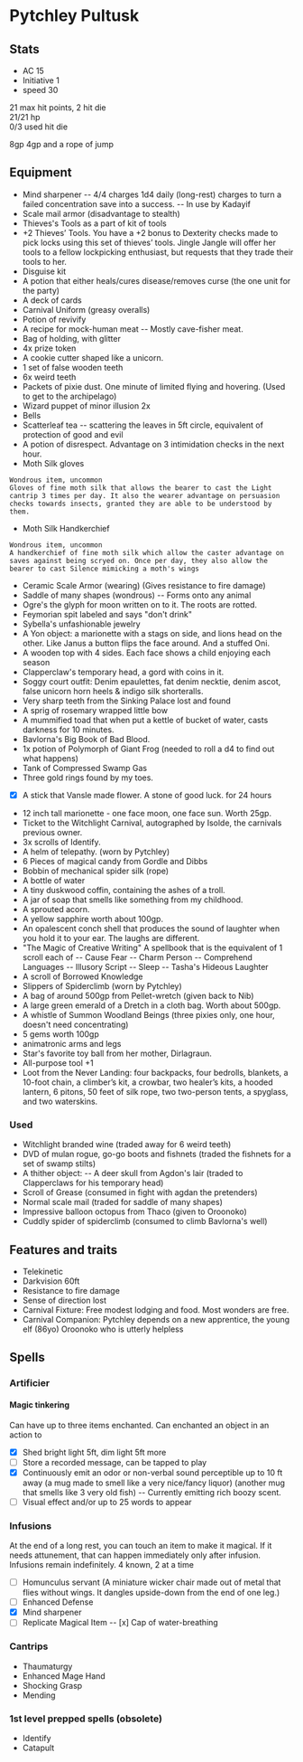 # Pytchley Pultusk

## Stats
- AC 15
- Initiative 1
- speed 30

21 max hit points, 2 hit die  
21/21 hp   
0/3 used hit die  

8gp
4gp and a rope of jump

## Equipment
- Mind sharpener
-- 4/4 charges 1d4 daily (long-rest) charges to turn a failed concentration save into a success.
-- In use by Kadayif
- Scale mail armor (disadvantage to stealth)
- Thieves's Tools as a part of kit of tools
- +2 Thieves’ Tools. You have a +2 bonus to Dexterity checks made to pick locks using this set of thieves’ tools. Jingle Jangle will offer her tools to a fellow lockpicking enthusiast, but requests that they trade their tools to her.
- Disguise kit
- A potion that either heals/cures disease/removes curse  (the one unit for the party)
- A deck of cards
- Carnival Uniform (greasy overalls)
- Potion of revivify
- A recipe for mock-human meat
-- Mostly cave-fisher meat.
- Bag of holding, with glitter
- 4x prize token
- A cookie cutter shaped like a unicorn.
- 1 set of false wooden teeth
- 6x weird teeth
- Packets of pixie dust. One minute of limited flying and hovering. (Used to get to the archipelago)
- Wizard puppet of minor illusion 2x
- Bells
- Scatterleaf tea
-- scattering the leaves in 5ft circle, equivalent of protection of good and evil
- A potion of disrespect. Advantage on 3 intimidation checks in the next hour.
- Moth Silk gloves
```
Wondrous item, uncommon
Gloves of fine moth silk that allows the bearer to cast the Light cantrip 3 times per day. It also the wearer advantage on persuasion checks towards insects, granted they are able to be understood by them.
```
- Moth Silk Handkerchief
```
Wondrous item, uncommon
A handkerchief of fine moth silk which allow the caster advantage on saves against being scryed on. Once per day, they also allow the bearer to cast Silence mimicking a moth's wings
```
- Ceramic Scale Armor (wearing) (Gives resistance to fire damage)
- Saddle of many shapes (wondrous)
-- Forms onto any animal
- Ogre's the glyph for moon written on to it. The roots are rotted.
- Feymorian spit labeled and says "don't drink"
- Sybella's unfashionable jewelry
- A Yon object: a marionette with a stags on side, and lions head on the other. Like Janus a button flips the face around. And a stuffed Oni.
- A wooden top with 4 sides. Each face shows a child enjoying each season
- Clapperclaw's temporary head, a gord with coins in it.
- Soggy court outfit: Denim epaulettes, fat denim necktie, denim ascot, false unicorn horn heels & indigo silk shorteralls.
- Very sharp teeth from the Sinking Palace lost and found
- A sprig of rosemary wrapped little bow
- A mummified toad that when put a kettle of bucket of water, casts darkness for 10 minutes.
- Bavlorna's Big Book of Bad Blood.
- 1x potion of Polymorph of Giant Frog (needed to roll a d4 to find out what happens)
- Tank of Compressed Swamp Gas
- Three gold rings found by my toes.
- [x] A stick that Vansle made flower. A stone of good luck. for 24 hours
- 12 inch tall marionette - one face moon, one face sun. Worth 25gp.
- Ticket to the Witchlight Carnival, autographed by Isolde, the carnivals previous owner.
- 3x scrolls of Identify.
- A helm of telepathy. (worn by Pytchley)
- 6 Pieces of magical candy from Gordle and Dibbs
- Bobbin of mechanical spider silk (rope)
- A bottle of water
- A tiny duskwood coffin, containing the ashes of a troll.
- A jar of soap that smells like something from my childhood.
- A sprouted acorn.
- A yellow sapphire worth about 100gp.
- An opalescent conch shell that produces the sound of laughter when you hold it to your ear. The laughs are different.
- "The Magic of Creative Writing" A spellbook that is the equivalent of 1 scroll each of
-- Cause Fear
-- Charm Person
-- Comprehend Languages
-- Illusory Script
-- Sleep
-- Tasha's Hideous Laughter
- A scroll of Borrowed Knowledge
- Slippers of Spiderclimb (worn by Pytchley)
- A bag of around 500gp from Pellet-wretch (given back to Nib)
- A large green emerald of a Dretch in a cloth bag. Worth about 500gp.
- A whistle of Summon Woodland Beings (three pixies only, one hour, doesn't need concentrating)
- 5 gems worth 100gp
- animatronic arms and legs
- Star's favorite toy ball from her mother, Dirlagraun.
- All-purpose tool +1
- Loot from the Never Landing: four backpacks, four bedrolls, blankets, a 10-foot chain, a climber’s kit, a crowbar, two healer’s kits, a hooded lantern, 6 pitons, 50 feet of silk rope, two two-person tents, a spyglass, and two waterskins.


### Used
- Witchlight branded wine (traded away for 6 weird teeth)
- DVD of mulan rogue, go-go boots and fishnets (traded the fishnets for a set of swamp stilts)
- A thither object:
-- A deer skull from Agdon's lair (traded to Clapperclaws for his temporary head)
- Scroll of Grease (consumed in fight with agdan the pretenders)
- Normal scale mail (traded for saddle of many shapes)
- Impressive balloon octopus from Thaco (given to Oroonoko)
- Cuddly spider of spiderclimb (consumed to climb Bavlorna's well)



## Features and traits
- Telekinetic
- Darkvision 60ft
- Resistance to fire damage
- Sense of direction lost
- Carnival Fixture: Free modest lodging and food. Most wonders are free.
- Carnival Companion: Pytchley depends on a new apprentice, the young elf (86yo)  Oroonoko who is utterly helpless

## Spells
### Artificier
#### Magic tinkering
Can have up to three items enchanted. Can enchanted an object in an action to
- [x] Shed bright light 5ft, dim light 5ft more
- [ ] Store a recorded message, can be tapped to play
- [x] Continuously emit an odor or non-verbal sound perceptible up to 10 ft away (a mug made to smell like a very nice/fancy liquor) (another mug that smells like 3 very old fish)
-- Currently emitting rich boozy scent.
- [ ] Visual effect and/or up to 25 words to appear  

### Infusions
At the end of a long rest, you can touch an item to make it magical. If it needs attunement, that can happen immediately only after infusion. Infusions remain indefinitely.
4 known, 2 at a time
- [ ] Homunculus servant (A miniature wicker chair made out of metal that flies without wings. It dangles upside-down from the end of one leg.)
- [ ] Enhanced Defense
- [x] Mind sharpener
- [ ] Replicate Magical Item
-- [x] Cap of water-breathing

### Cantrips
- Thaumaturgy
- Enhanced Mage Hand
- Shocking Grasp
- Mending

### 1st level prepped spells  (obsolete)
- Identify
- Catapult
